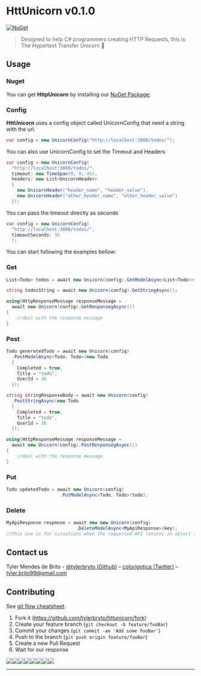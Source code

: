 # HttUnicorn v0.1.0

[![NuGet](https://img.shields.io/badge/nuget-v0.1.0-blue.svg)](https://www.nuget.org/packages/HttUnicorn/0.0.2-alfa)  

> Designed to help C# programmers creating HTTP Requests, this is The Hypertext Transfer Unicorn :unicorn:

## Usage

### Nuget
You can get **HttpUnicorn** by installing our [NuGet Package](https://www.nuget.org/packages/HttUnicorn/0.1.0);

### Config
**HttUnicorn** uses a config object called UnicornConfig that need a string with the url.

```csharp
var config = new UnicornConfig("http://localhost:3000/todos/");
```

You can also use UnicornConfig to set the Timeout and Headers

```csharp
var config = new UnicornConfig(
  "http://localhost:3000/todos/",
  timeout: new TimeSpan(0, 0, 45),
  headers: new List<UnicornHeader>
  {
    new UnicornHeader("header_name", "header_value"),
    new UnicornHeader("other_header_name", "other_header_value")
  });
```

You can pass the timeout directly as seconds

```csharp
var config = new UnicornConfig(
  "http://localhost:3000/todos/",
  timeoutSeconds: 35
  );
```

You can start following the examples bellow:

### Get

```csharp
List<Todo> todos = await new Unicorn(config).GetModelAsync<List<Todo>>();

string todosString = await new Unicorn(config).GetStringAsync();

using(HttpResponseMessage responseMessage = 
  await new Unicorn(config).GetResponsegAsync())
{
    //deal with the response message
}
```

### Post

```csharp
Todo generatedTodo = await new Unicorn(config)
  .PostModelAsync<Todo, Todo>(new Todo
  {
    Completed = true,
    Title = "todo",
    UserId = 36
  });
```
```csharp
string stringResponseBody = await new Unicorn(config)
  .PostStringAsync(new Todo
  {
    Completed = true,
    Title = "todo",
    UserId = 36
  });
```

```csharp
using(HttpResponseMessage responseMessage = 
  await new Unicorn(config).PostResponsegAsync())
{
    //deal with the response message
}
```

### Put

```csharp
Todo updatedTodo = await new Unicorn(config)
                    .PutModelAsync<Todo, Todo>(todo);
```

### Delete

```csharp
MyApiResponse response = await new new Unicorn(config)
                          .DeleteModelAsync<MyApiResponse>(key);
//This one is for situations when the requested API returns an object in the body of the response.

```


## Contact us

Tyler Mendes de Brito - [@tylerbryto (Github)](https://github.com/tylerbryto) – [colorigotica (Twitter)](https://twitter.com/colorigotica) – tyler.brito99@gmail.com

## Contributing

See [git flow cheatsheet](https://danielkummer.github.io/git-flow-cheatsheet/).

1. Fork it (<https://github.com/tylerbryto/httunicorn/fork>)
2. Create your feature branch (`git checkout -b feature/fooBar`)
3. Commit your changes (`git commit -am 'Add some fooBar'`)
4. Push to the branch (`git push origin feature/fooBar`)
5. Create a new Pull Request
6. Wait for our response

[![](https://sourcerer.io/fame/tylerbryto/tylerbryto/httunicorn/images/0)](https://sourcerer.io/fame/tylerbryto/tylerbryto/httunicorn/links/0)[![](https://sourcerer.io/fame/tylerbryto/tylerbryto/httunicorn/images/1)](https://sourcerer.io/fame/tylerbryto/tylerbryto/httunicorn/links/1)[![](https://sourcerer.io/fame/tylerbryto/tylerbryto/httunicorn/images/2)](https://sourcerer.io/fame/tylerbryto/tylerbryto/httunicorn/links/2)[![](https://sourcerer.io/fame/tylerbryto/tylerbryto/httunicorn/images/3)](https://sourcerer.io/fame/tylerbryto/tylerbryto/httunicorn/links/3)[![](https://sourcerer.io/fame/tylerbryto/tylerbryto/httunicorn/images/4)](https://sourcerer.io/fame/tylerbryto/tylerbryto/httunicorn/links/4)[![](https://sourcerer.io/fame/tylerbryto/tylerbryto/httunicorn/images/5)](https://sourcerer.io/fame/tylerbryto/tylerbryto/httunicorn/links/5)[![](https://sourcerer.io/fame/tylerbryto/tylerbryto/httunicorn/images/6)](https://sourcerer.io/fame/tylerbryto/tylerbryto/httunicorn/links/6)[![](https://sourcerer.io/fame/tylerbryto/tylerbryto/httunicorn/images/7)](https://sourcerer.io/fame/tylerbryto/tylerbryto/httunicorn/links/7)

---


